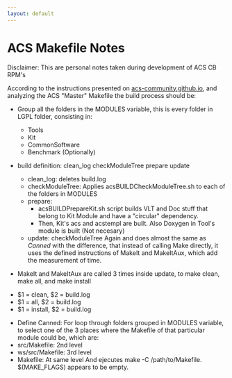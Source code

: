 ```yaml
---
layout: default
---
```


# [](#header-1) ACS Makefile Notes

Disclaimer: This are personal notes taken during development of ACS CB RPM's

According to the instructions presented on [acs-community.github.io](acs-community.github.io), and analyzing the ACS "Master" Makefile
the build process should be:

 - Group all the folders in the MODULES variable, this is every folder in LGPL folder, consisting in:
   - Tools
   - Kit
   - CommonSoftware
   - Benchmark (Optionally)
 
 - build definition: clean_log checkModuleTree prepare update
   - clean_log: deletes build.log
   - checkModuleTree: Applies acsBUILDCheckModuleTree.sh to each of the folders in MODULES
   - prepare: 
      - acsBUILDPrepareKit.sh script builds VLT and Doc stuff that belong to Kit Module and have a "circular" dependency. 
      - Then, Kit's acs and acstempl are built. Also Doxygen in Tool's module is built (Not necesary)
   - update: checkModuleTree Again and does almost the same as *Canned* with the difference, that instead of calling Make directly, it uses the defined instructions of MakeIt and MakeItAux, which add the measurement of time.

 - MakeIt and MakeItAux are called 3 times inside update, to make clean, make all, and make install
  * $1 = clean, $2 = build.log
  * $1 = all, $2 = build.log
  * $1 = install, $2 = build.log



 - Define Canned: For loop through folders grouped in MODULES variable, to select one of the 3 places where the Makefile of that particular module could be, which are:
  -  src/Makefile: 2nd level
  -  ws/src/Makefile: 3rd level
  -  Makefile: At same level
 And ejecutes make -C /path/to/Makefile. $(MAKE_FLAGS) appears to be empty.


